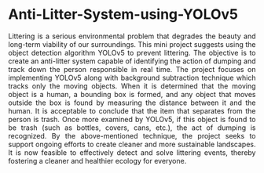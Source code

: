 # Anti-Litter-System-using-YOLOv5
<p align="justify"> 
Littering is a serious environmental problem that degrades the beauty and long-term viability of our surroundings. This mini project suggests using the object detection algorithm YOLOv5 to prevent littering. The objective is to create an anti-litter system capable of identifying the action of dumping and track down the person responsible in real time. The project focuses on implementing YOLOv5 along with background subtraction technique which tracks only the moving objects. When it is determined that the moving object is a human, a bounding box is formed, and any object that moves outside the box is found by measuring the distance between it and the human. It is acceptable to conclude that the item that separates from the person is trash. Once more examined by YOLOv5, if this object is found to be trash (such as bottles, covers, cans, etc.), the act of dumping is recognized. By the above-mentioned technique, the project seeks to support ongoing efforts to create cleaner and more sustainable landscapes. It is now feasible to effectively detect and solve littering events, thereby fostering a cleaner and healthier ecology for everyone.
</p>
